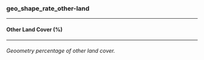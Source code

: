 ### geo_shape_rate_other-land



------
#### Other Land Cover (%)



------
###### Geoometry percentage of other land cover.